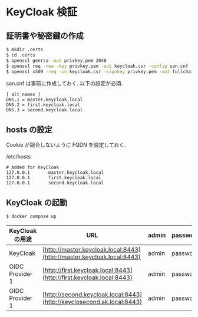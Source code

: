 # KeyCloak 検証

## 証明書や秘密鍵の作成

```bash
$ mkdir .certs
$ cd .certs
$ openssl genrsa -out privkey.pem 2048
$ openssl req -new -key privkey.pem -out keycloak.csr -config san.cnf
$ openssl x509 -req -in keycloak.csr -signkey privkey.pem -out fullchain.pem -days 365 -extensions req_ext -extfile san.cnf
```

san.cnf は事前に作成しておく. 以下の設定が必須.

```
[ alt_names ]
DNS.1 = master.keycloak.local
DNS.2 = first.keycloak.local
DNS.3 = second.keycloak.local
```

## hosts の設定

Cookie が競合しないように FQDN を設定しておく.

/etc/hosts

```
# Added for KeyCloak
127.0.0.1       master.keycloak.local
127.0.0.1       first.keycloak.local
127.0.0.1       second.keycloak.local
```

## KeyCloak の起動

```bash
$ docker compose up
```

| KeyCloak の用途 | URL                                                                    | admin | password |
| --------------- | ---------------------------------------------------------------------- | ----- | -------- |
| KeyCloak        | [http://master.keycloak.local:8443](http://master.keycloak.local:8443) | admin | password |
| OIDC Provider 1 | [http://first.keycloak.local:8443](http://first.keycloak.local:8443)   | admin | password |
| OIDC Provider 1 | [http://second.keycloak.local:8443](http://keyclosecond.ak.local:8443) | admin | password |
